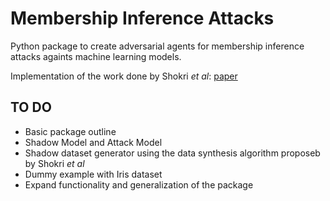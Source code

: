 # Membership Inference Attacks
Python package to create adversarial agents for membership inference attacks againts machine learning models.

Implementation of the work done by Shokri _et al_: [paper](https://www.cs.cornell.edu/~shmat/shmat_oak17.pdf)

## TO DO
* Basic package outline
* Shadow Model and Attack Model
* Shadow dataset generator using the data synthesis algorithm proposeb by Shokri _et al_
* Dummy example with Iris dataset
* Expand functionality and generalization of the package
